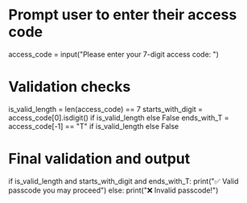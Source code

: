 # Prompt user to enter their access code
access_code = input("Please enter your 7-digit access code: ")

# Validation checks
is_valid_length = len(access_code) == 7
starts_with_digit = access_code[0].isdigit() if is_valid_length else False
ends_with_T = access_code[-1] == "T" if is_valid_length else False

# Final validation and output
if is_valid_length and starts_with_digit and ends_with_T:
    print("✅ Valid passcode you may proceed")
else:
    print("❌ Invalid passcode!")
